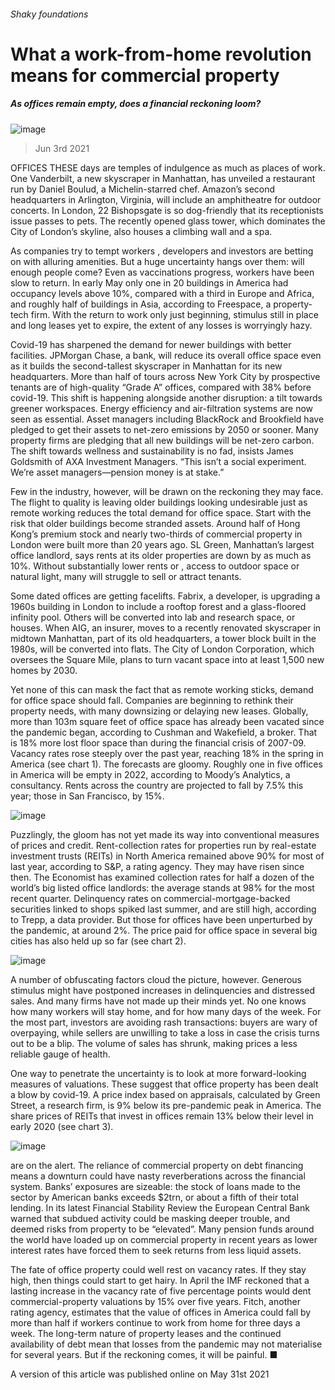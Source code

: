 ###### Shaky foundations
# What a work-from-home revolution means for commercial property 
##### As offices remain empty, does a financial reckoning loom? 
![image](images/20210605_fnp001.jpg) 
> Jun 3rd 2021 
OFFICES THESE days are temples of indulgence as much as places of work. One Vanderbilt, a new skyscraper in Manhattan, has unveiled a restaurant run by Daniel Boulud, a Michelin-starred chef. Amazon’s second headquarters in Arlington, Virginia, will include an amphitheatre for outdoor concerts. In London, 22 Bishopsgate is so dog-friendly that its receptionists issue passes to pets. The recently opened glass tower, which dominates the City of London’s skyline, also houses a climbing wall and a spa.
As companies try to tempt workers , developers and investors are betting on  with alluring amenities. But a huge uncertainty hangs over them: will enough people come? Even as vaccinations progress, workers have been slow to return. In early May only one in 20 buildings in America had occupancy levels above 10%, compared with a third in Europe and Africa, and roughly half of buildings in Asia, according to Freespace, a property-tech firm. With the return to work only just beginning, stimulus still in place and long leases yet to expire, the extent of any losses is worryingly hazy.

Covid-19 has sharpened the demand for newer buildings with better facilities. JPMorgan Chase, a bank, will reduce its overall office space even as it builds the second-tallest skyscraper in Manhattan for its new headquarters. More than half of tours across New York City by prospective tenants are of high-quality “Grade A” offices, compared with 38% before covid-19. This shift is happening alongside another disruption: a tilt towards greener workspaces. Energy efficiency and air-filtration systems are now seen as essential. Asset managers including BlackRock and Brookfield have pledged to get their assets to net-zero emissions by 2050 or sooner. Many property firms are pledging that all new buildings will be net-zero carbon. The shift towards wellness and sustainability is no fad, insists James Goldsmith of AXA Investment Managers. “This isn’t a social experiment. We’re asset managers—pension money is at stake.”
Few in the industry, however, will be drawn on the reckoning they may face. The flight to quality is leaving older buildings looking undesirable just as remote working reduces the total demand for office space. Start with the risk that older buildings become stranded assets. Around half of Hong Kong’s premium stock and nearly two-thirds of commercial property in London were built more than 20 years ago. SL Green, Manhattan’s largest office landlord, says rents at its older properties are down by as much as 10%. Without substantially lower rents or , access to outdoor space or natural light, many will struggle to sell or attract tenants.
Some dated offices are getting facelifts. Fabrix, a developer, is upgrading a 1960s building in London to include a rooftop forest and a glass-floored infinity pool. Others will be converted into lab and research space, or houses. When AIG, an insurer, moves to a recently renovated skyscraper in midtown Manhattan, part of its old headquarters, a tower block built in the 1980s, will be converted into flats. The City of London Corporation, which oversees the Square Mile, plans to turn vacant space into at least 1,500 new homes by 2030.
Yet none of this can mask the fact that as remote working sticks, demand for office space should fall. Companies are beginning to rethink their property needs, with many downsizing or delaying new leases. Globally, more than 103m square feet of office space has already been vacated since the pandemic began, according to Cushman and Wakefield, a broker. That is 18% more lost floor space than during the financial crisis of 2007-09. Vacancy rates rose steeply over the past year, reaching 18% in the spring in America (see chart 1). The forecasts are gloomy. Roughly one in five offices in America will be empty in 2022, according to Moody’s Analytics, a consultancy. Rents across the country are projected to fall by 7.5% this year; those in San Francisco, by 15%.
![image](images/20210605_fnc435.png) 

Puzzlingly, the gloom has not yet made its way into conventional measures of prices and credit. Rent-collection rates for properties run by real-estate investment trusts (REITs) in North America remained above 90% for most of last year, according to S&amp;P, a rating agency. They may have risen since then. The Economist has examined collection rates for half a dozen of the world’s big listed office landlords: the average stands at 98% for the most recent quarter. Delinquency rates on commercial-mortgage-backed securities linked to shops spiked last summer, and are still high, according to Trepp, a data provider. But those for offices have been unperturbed by the pandemic, at around 2%. The price paid for office space in several big cities has also held up so far (see chart 2).
![image](images/20210605_fnc427.png) 

A number of obfuscating factors cloud the picture, however. Generous stimulus might have postponed increases in delinquencies and distressed sales. And many firms have not made up their minds yet. No one knows how many workers will stay home, and for how many days of the week. For the most part, investors are avoiding rash transactions: buyers are wary of overpaying, while sellers are unwilling to take a loss in case the crisis turns out to be a blip. The volume of sales has shrunk, making prices a less reliable gauge of health.
One way to penetrate the uncertainty is to look at more forward-looking measures of valuations. These suggest that office property has been dealt a blow by covid-19. A price index based on appraisals, calculated by Green Street, a research firm, is 9% below its pre-pandemic peak in America. The share prices of REITs that invest in offices remain 13% below their level in early 2020 (see chart 3).
![image](images/20210605_fnc432.png) 

 are on the alert. The reliance of commercial property on debt financing means a downturn could have nasty reverberations across the financial system. Banks’ exposures are sizeable: the stock of loans made to the sector by American banks exceeds $2trn, or about a fifth of their total lending. In its latest Financial Stability Review the European Central Bank warned that subdued activity could be masking deeper trouble, and deemed risks from property to be “elevated”. Many pension funds around the world have loaded up on commercial property in recent years as lower interest rates have forced them to seek returns from less liquid assets.
The fate of office property could well rest on vacancy rates. If they stay high, then things could start to get hairy. In April the IMF reckoned that a lasting increase in the vacancy rate of five percentage points would dent commercial-property valuations by 15% over five years. Fitch, another rating agency, estimates that the value of offices in America could fall by more than half if workers continue to work from home for three days a week. The long-term nature of property leases and the continued availability of debt mean that losses from the pandemic may not materialise for several years. But if the reckoning comes, it will be painful. ■
A version of this article was published online on May 31st 2021
